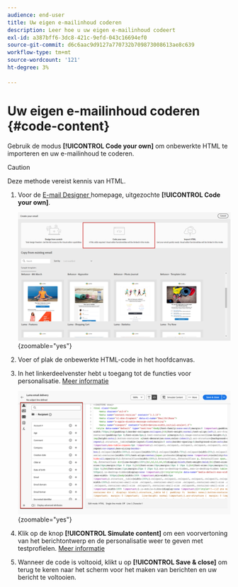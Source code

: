 ```yaml
---
audience: end-user
title: Uw eigen e-mailinhoud coderen
description: Leer hoe u uw eigen e-mailinhoud codeert
exl-id: a387bff6-3dc8-421c-9efd-043c16694ef0
source-git-commit: d6c6aac9d9127a770732b709873008613ae8c639
workflow-type: tm+mt
source-wordcount: '121'
ht-degree: 3%

---
```


# Uw eigen e-mailinhoud coderen {#code-content}

Gebruik de modus **[!UICONTROL Code your own]** om onbewerkte HTML te importeren en uw e-mailinhoud te coderen.

>[!CAUTION]
>
>Deze methode vereist kennis van HTML.

1. Voor de [ E-mail Designer ](get-started-email-designer.md) homepage, uitgezochte **[!UICONTROL Code your own]**.

   ![ Schermschot die de &quot;Code uw eigen&quot;optie in de E-mail Designer homepage toont ](assets/code-your-own.png){zoomable="yes"}

1. Voer of plak de onbewerkte HTML-code in het hoofdcanvas.

1. In het linkerdeelvenster hebt u toegang tot de functies voor personalisatie. [Meer informatie](../personalization/gs-personalization.md)

   ![ Schermschot die de coderedacteur met verpersoonlijkingsopties in de linkerruit tonen ](assets/code-editor-personalization.png){zoomable="yes"}

1. Klik op de knop **[!UICONTROL Simulate content]** om een voorvertoning van het berichtontwerp en de personalisatie weer te geven met testprofielen. [Meer informatie](../preview-test/preview-test.md)

1. Wanneer de code is voltooid, klikt u op **[!UICONTROL Save & close]** om terug te keren naar het scherm voor het maken van berichten en uw bericht te voltooien.